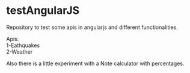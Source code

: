 # testAngularJS
Repository to test some apis in angularjs and different functionalities.

Apis:<br />
1-Eathquakes <br />
2-Weather <br />

Also there is a little experiment with a Note calculator with percentages.
